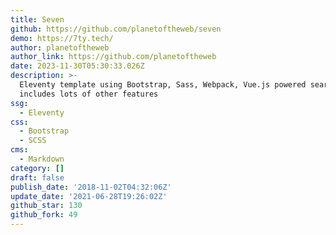 ```yaml
---
title: Seven
github: https://github.com/planetoftheweb/seven
demo: https://7ty.tech/
author: planetoftheweb
author_link: https://github.com/planetoftheweb
date: 2023-11-30T05:30:33.026Z
description: >-
  Eleventy template using Bootstrap, Sass, Webpack, Vue.js powered search,
  includes lots of other features
ssg:
  - Eleventy
css:
  - Bootstrap
  - SCSS
cms:
  - Markdown
category: []
draft: false
publish_date: '2018-11-02T04:32:06Z'
update_date: '2021-06-28T19:26:02Z'
github_star: 130
github_fork: 49
---
```

